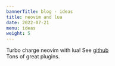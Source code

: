 ```yaml
---
bannerTitle: blog - ideas
title: neovim and lua
date: 2022-07-21
menu: ideas
weight: 5
---
```



Turbo charge neovim with lua!  See [github](https://github.com/psaikido/neovim)  
Tons of great plugins.
